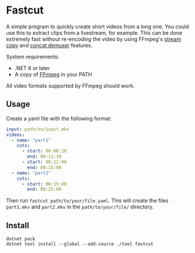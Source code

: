 # Fastcut

A simple program to quickly create short videos from a long one. You could use this to extract clips from a livestream, for example. This can be done extremely fast without re-encoding the video by using FFmpeg's [stream copy](https://ffmpeg.org/ffmpeg.html#Stream-copy) and [concat demuxer](https://trac.ffmpeg.org/wiki/Concatenate#demuxer) features.

System requirements:
- .NET 6 or later
- A copy of [FFmpeg](https://ffmpeg.org/) in your PATH

All video formats supported by FFmpeg should work.

## Usage

Create a yaml file with the following format:

```yaml
input: path/to/input.mkv
videos:
  - name: "part1"
    cuts:
      - start: 00:08:20
        end: 00:11:30
      - start: 00:12:00
        end: 00:15:00
  - name: "part2"
    cuts:
      - start: 00:15:00
        end: 00:25:00
```

Then run `fastcut path/to/your/file.yaml`. This will create the files `part1.mkv` and `part2.mkv` in the `path/to/your/file/` directory.

## Install

```
dotnet pack
dotnet tool install --global --add-source ./tool fastcut
```
